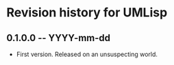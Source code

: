 # Revision history for UMLisp

## 0.1.0.0 -- YYYY-mm-dd

* First version. Released on an unsuspecting world.
